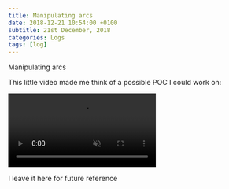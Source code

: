 ```yaml
---
title: Manipulating arcs
date: 2018-12-21 10:54:00 +0100
subtitle: 21st December, 2018
categories: Logs
tags: [log]
---
```


Manipulating arcs

This little video made me think of a possible POC I could work on:

<video autoplay muted loop src="../assets/log/n720_design-circular-graphs-pie-charts-watch-faces-and-more-with-the-arc-component-available-now-in-the-framer-x-store.-.mp4"></video>

I leave it here for future reference